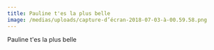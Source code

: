 ```yaml
---
title: Pauline t'es la plus belle
image: /medias/uploads/capture-d’écran-2018-07-03-à-00.59.58.png
---
```

Pauline t'es la plus belle
